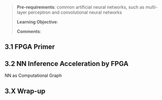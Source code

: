 > **Pre-requirements**: common artificial neural networks, such as multi-layer perceptron and convolutional neural networks
>
> **Learning Objective**: 
>
> **Comments**:

## 3.1 FPGA Primer

## 3.2 NN Inference Acceleration by FPGA

NN as Computational Graph

## 3.X Wrap-up
